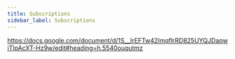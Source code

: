 ```yaml
---
title: Subscriptions
sidebar_label: Subscriptions
---
```


https://docs.google.com/document/d/1S__IrEFTw42ImqflrRD825UYQJDaqwiTIpAcXT-Hz9w/edit#heading=h.5540ouqutmz